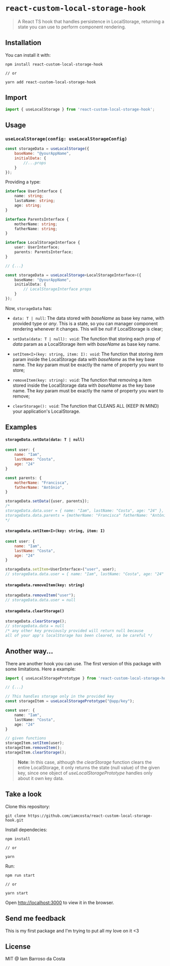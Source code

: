 # `react-custom-local-storage-hook`

> A React TS hook that handles persistence in LocalStorage, returning a state you can use to perform component rendering.

## Installation

You can install it with:

```
npm install react-custom-local-storage-hook

// or

yarn add react-custom-local-storage-hook
```

## Import

```js
import { useLocalStorage } from 'react-custom-local-storage-hook';
```

## Usage
### `useLocalStorage(config: useLocalStorageConfig)`
```js
const storageData = useLocalStorage({
    baseName: "@yourAppName",
    initialData: {
        //...props
    }
});
```
Providing a type:
```typescript
interface UserInterface {
    name: string;
    lastaName: string;
    age: string;
}

interface ParentsInterface {
    motherName: string;
    fatherName: string;
}

interface LocalStorageInterface {
    user: UserInterface;
    parents: ParentsInterface;
}

// {...}

const storageData = useLocalStorage<LocalStorageInterface>({
    baseName: "@yourAppName",
    initialData: {
        // LocalStorageInterface props
    }
});
```

Now, `storageData` has:

- `data: T | null`: The data stored with <i>baseName</i> as base key name, with provided type or <i>any</i>. This is a state, so you can manager component rendering whenever it changes. This will be <i>null</i> if LocalStorage is clear;

- `setData(data: T | null): void`: The function that storing each prop of <i>data</i> param as a LocalStorage item with <i>baseName</i> as base key name. 

- `setItem<I>(key: string, item: I): void`: The function that storing <i>item</i> param inside the LocalStorage data with <i>baseName</i> as the key base name. The <i>key</i> param must be exactly the name of property you want to store;

- `removeItem(key: string): void`: The function that removing a item stored inside the LocalStorage data with <i>baseName</i> as the key base name. The <i>key</i> param must be exactly the name of property you want to remove;

- `clearStorage(): void`: The function that CLEANS ALL (KEEP IN MIND) your application's LocalStorage.

## Examples

#### `storageData.setData(data: T | null)`
```js
const user: {
    name: "Iam",
    lastName: "Costa",
    age: "24"
}

const parents: {
    motherName: "Francisca",
    fatherName: "Antônio",
}

storageData.setData({user, parents});
/* 
storageData.data.user = { name: "Iam", lastName: "Costa", age: "24" },
storageData.data.parents = {motherName: "Francisca" fatherName: "Antônio"}
*/
```

#### `storageData.setItem<I>(key: string, item: I)`
```js
const user: {
    name: "Iam",
    lastName: "Costa",
    age: "24"
}

storageData.setItem<UserInterface>("user", user);
// storageData.data.user = { name: "Iam", lastName: "Costa", age: "24" }
```

#### `storageData.removeItem(key: string)`
```js
storageData.removeItem("user");
// storageData.data.user = null
```

#### `storageData.clearStorage()`
```js
storageData.clearStorage();
// storageData.data = null
/* any other key previously provided will return null because 
all of your app's localStorage has been cleared, so be careful */
```


## Another way...
There are another hook you can use. The first version of this package with some limitations. Here a example:

```typescript
import { useLocalStoragePrototype } from 'react-custom-local-storage-hook/prototype'

// {...}

// This handles storage only in the provided key
const storageItem = useLocalStoragePrototype("@app/key");

const user: {
    name: "Iam",
    lastName: "Costa",
    age: "24"
}

// given functions
storageItem.setItem(user);
storageItem.removeItem();
storageItem.clearStorage();
```
>**Note**: In this case, although the <i>clearStorage</i> function clears the entire LocalStorage, it only returns the state (null value) of the given key, since one object of <i>useLocalStoragePrototype</i> handles only about it own key data.

## Take a look

Clone this repository:
```
git clone https://github.com/iamcosta/react-custom-local-storage-hook.git
```
Install dependecies:
```
npm install

// or 

yarn
```
Run:
```
npm run start

// or 

yarn start
```
Open [http://localhost:3000](http://localhost:3000) to view it in the browser.

## Send me feedback
This is my first package and I'm trying to put all my love on it <3

## License

MIT @ Iam Barroso da Costa
